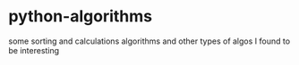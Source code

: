 # python-algorithms
some sorting and calculations algorithms and other types of algos I found to be interesting
